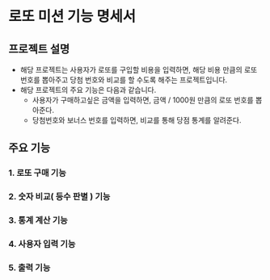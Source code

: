 # 로또 미션 기능 명세서

## 프로젝트 설명
- 해당 프로젝트는 사용자가 로또를 구입할 비용을 입력하면, 해당 비용 만큼의 로또 번호를 뽑아주고 당첨 번호와 비교를 할 수도록 해주는 프로젝트입니다.
- 해당 프로젝트의 주요 기능은 다음과 같습니다.
  - 사용자가 구매하고싶은 금액을 입력하면, 금액 / 1000원 만큼의 로또 번호를 뽑아준다.
  - 당첨번호와 보너스 번호를 입력하면, 비교를 통해 당점 통계를 알려준다.


## 주요 기능
### 1. 로또 구매 기능
### 2. 숫자 비교( 등수 판별 ) 기능
### 3. 통계 계산 기능
### 4. 사용자 입력 기능
### 5. 출력 기능